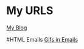 # My URLS

[My Blog](http://www.Jamesmusoke.com)

#HTML Emails
[Gifs in Emails](https://litmus.com/blog/a-guide-to-animated-gifs-in-email)
